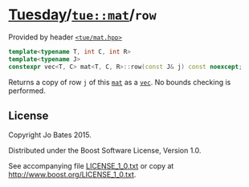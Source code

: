 [Tuesday](../../../README.md)/[`tue::mat`](../../headers/mat.md)/`row`
======================================================================
Provided by header [`<tue/mat.hpp>`](../../headers/mat.md)

```c++
template<typename T, int C, int R>
template<typename J>
constexpr vec<T, C> mat<T, C, R>::row(const J& j) const noexcept;
```

Returns a copy of row `j` of this [`mat`](../../headers/mat.md) as a
[`vec`](../../headers/vec.md). No bounds checking is performed.

License
-------
Copyright Jo Bates 2015.

Distributed under the Boost Software License, Version 1.0.

See accompanying file [LICENSE_1_0.txt](../../../LICENSE_1_0.txt) or copy at
http://www.boost.org/LICENSE_1_0.txt.
